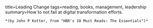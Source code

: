 title=Leading Change
tags=reading, books, management, leadership
summary=How to not fail at digital transformation efforts.
~~~~~~
*(by John P Kotter, from "HBR's 10 Must Reads: The Essentials")*

